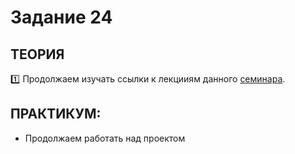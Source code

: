 # Задание 24
## ТЕОРИЯ

:one: Продолжаем изучать ссылки к лекцииям данного [семинара](https://github.com/LisKorzun/learning-js__from-scratch-to-expert/blob/master/seminar_24/README.md).

## ПРАКТИКУМ:

* Продолжаем работать над проектом
